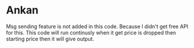 # Ankan
Msg sending feature is not added in this code. Because I didn't get free API for this.
This code will run continusly when it get price is dropped then starting price then it will give output.
